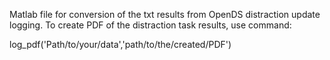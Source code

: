 Matlab file for conversion of the txt results from OpenDS distraction update logging.
To create PDF of the distraction task results, use command:

log_pdf('Path/to/your/data','path/to/the/created/PDF')


